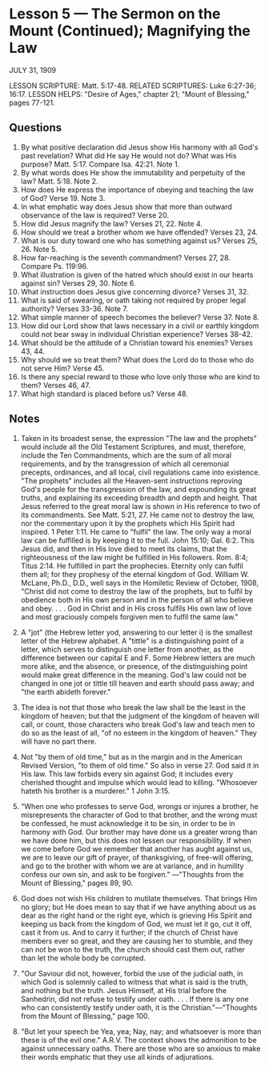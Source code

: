 # Lesson 5 — The Sermon on the Mount (Continued); Magnifying the Law

JULY 31, 1909

LESSON SCRIPTURE: Matt. 5:17-48.
RELATED SCRIPTURES: Luke 6:27-36; 16:17.
LESSON HELPS: "Desire of Ages," chapter 21; "Mount of Blessing," pages 77-121.

## Questions

1. By what positive declaration did Jesus show His harmony with all God's past revelation? What did He say He would not do? What was His purpose? Matt. 5:17. Compare Isa. 42:21. Note 1.
2. By what words does He show the immutability and perpetuity of the law? Matt. 5:18. Note 2.
3. How does He express the importance of obeying and teaching the law of God? Verse 19. Note 3.
4. In what emphatic way does Jesus show that more than outward observance of the law is required? Verse 20.
5. How did Jesus magnify the law? Verses 21, 22. Note 4.
6. How should we treat a brother whom we have offended? Verses 23, 24.
7. What is our duty toward one who has something against us? Verses 25, 26. Note 5.
8. How far-reaching is the seventh commandment? Verses 27, 28. Compare Ps. 119:96.
9. What illustration is given of the hatred which should exist in our hearts against sin? Verses 29, 30. Note 6.
10. What instruction does Jesus give concerning divorce? Verses 31, 32.
11. What is said of swearing, or oath taking not required by proper legal authority? Verses 33-36. Note 7.
12. What simple manner of speech becomes the believer? Verse 37. Note 8.
13. How did our Lord show that laws necessary in a civil or earthly kingdom could not bear sway in individual Christian experience? Verses 38-42.
14. What should be the attitude of a Christian toward his enemies? Verses 43, 44.
15. Why should we so treat them? What does the Lord do to those who do not serve Him? Verse 45.
16. Is there any special reward to those who love only those who are kind to them? Verses 46, 47.
17. What high standard is placed before us? Verse 48.

## Notes

1. Taken in its broadest sense, the expression "The law and the prophets" would include all the Old Testament Scriptures, and must, therefore, include the Ten Commandments, which are the sum of all moral requirements, and by the transgression of which all ceremonial precepts, ordinances, and all local, civil regulations came into existence. "The prophets" includes all the Heaven-sent instructions reproving God's people for the transgression of the law, and expounding its great truths, and explaining its exceeding breadth and depth and height. That Jesus referred to the great moral law is shown in His reference to two of its commandments. See Matt. 5:21, 27. He came not to destroy the law, nor the commentary upon it by the prophets which His Spirit had inspired. 1 Peter 1:11. He came to "fulfil" the law. The only way a moral law can be fulfilled is by keeping it to the full. John 15:10; Gal. 6:2. This Jesus did, and then in His love died to meet its claims, that the righteousness of the law might be fulfilled in His followers. Rom. 8:4; Titus 2:14. He fulfilled in part the prophecies. Eternity only can fulfil them all; for they prophesy of the eternal kingdom of God. William W. McLane, Ph.D., D.D., well says in the Homiletic Review of October, 1908, "Christ did not come to destroy the law of the prophets, but to fulfil by obedience both in His own person and in the person of all who believe and obey. . . . God in Christ and in His cross fulfils His own law of love and most graciously compels forgiven men to fulfil the same law."

2. A "jot" (the Hebrew letter yod, answering to our letter i) is the smallest letter of the Hebrew alphabet. A "tittle" is a distinguishing point of a letter, which serves to distinguish one letter from another, as the difference between our capital E and F. Some Hebrew letters are much more alike, and the absence, or presence, of the distinguishing point would make great difference in the meaning. God's law could not be changed in one jot or tittle till heaven and earth should pass away; and "the earth abideth forever."

3. The idea is not that those who break the law shall be the least in the kingdom of heaven; but that the judgment of the kingdom of heaven will call, or count, those characters who break God's law and teach men to do so as the least of all, "of no esteem in the kingdom of heaven." They will have no part there.

4. Not "by them of old time," but as in the margin and in the American Revised Version, "to them of old time." So also in verse 27. God said it in His law. This law forbids every sin against God; it includes every cherished thought and impulse which would lead to killing. "Whosoever hateth his brother is a murderer." 1 John 3:15.

5. "When one who professes to serve God, wrongs or injures a brother, he misrepresents the character of God to that brother, and the wrong must be confessed, he must acknowledge it to be sin, in order to be in harmony with God. Our brother may have done us a greater wrong than we have done him, but this does not lessen our responsibility. If when we come before God we remember that another has aught against us, we are to leave our gift of prayer, of thanksgiving, of free-will offering, and go to the brother with whom we are at variance, and in humility confess our own sin, and ask to be forgiven." —"Thoughts from the Mount of Blessing," pages 89, 90.

6. God does not wish His children to mutilate themselves. That brings Him no glory; but He does mean to say that if we have anything about us as dear as the right hand or the right eye, which is grieving His Spirit and keeping us back from the kingdom of God, we must let it go, cut it off, cast it from us. And to carry it further; if the church of Christ have members ever so great, and they are causing her to stumble, and they can not be won to the truth, the church should cast them out, rather than let the whole body be corrupted.

7. "Our Saviour did not, however, forbid the use of the judicial oath, in which God is solemnly called to witness that what is said is the truth, and nothing but the truth. Jesus Himself, at His trial before the Sanhedrin, did not refuse to testify under oath. . . . If there is any one who can consistently testify under oath, it is the Christian."—"Thoughts from the Mount of Blessing," page 100.

8. "But let your speech be Yea, yea; Nay, nay; and whatsoever is more than these is of the evil one." A.R.V. The context shows the admonition to be against unnecessary oaths. There are those who are so anxious to make their words emphatic that they use all kinds of adjurations.